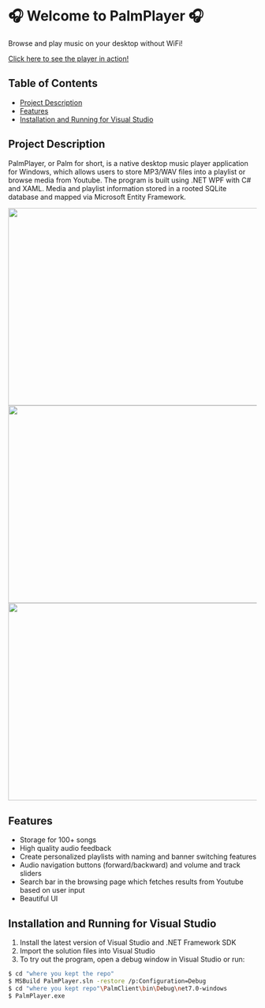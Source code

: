 # 🎧 Welcome to PalmPlayer 🎧 

Browse and play music on your desktop without WiFi!

[Click here to see the player in action!](https://youtu.be/HRxdCkUZAug)
## Table of Contents

- [Project Description](#project-description)
- [Features](#features)
- [Installation and Running for Visual Studio](#installation-and-running-for-visual-studio)

## Project Description

PalmPlayer, or Palm for short, is a native desktop music player application for Windows, which allows users to store MP3/WAV files into a playlist or browse media from Youtube. The program is built using .NET WPF with C# and XAML. Media and playlist information stored in a rooted SQLite database and mapped via Microsoft Entity Framework. 

<img src="https://github.com/AarhamH/dotnet-media-player/assets/105332385/7cc11524-ba70-4923-8a94-9a2049b2dcdb" width="600" height="400" /> 
<img src="https://github.com/AarhamH/dotnet-media-player/assets/105332385/2ef9f871-db8f-48ea-a042-2fde25c565ca" width="600" height="400" /> 
<img src="https://github.com/AarhamH/dotnet-media-player/assets/105332385/9e9aef89-690e-4c68-936f-c9b14bd8b6ba" width="600" height="400" /> 


## Features
- Storage for 100+ songs 
- High quality audio feedback
- Create personalized playlists with naming and banner switching features
- Audio navigation buttons (forward/backward) and volume and track sliders
- Search bar in the browsing page which fetches results from Youtube based on user input
- Beautiful UI

## Installation and Running for Visual Studio
1. Install the latest version of Visual Studio and .NET Framework SDK
2. Import the solution files into Visual Studio
3. To try out the program, open a debug window in Visual Studio or run:
```bash
$ cd "where you kept the repo"
$ MSBuild PalmPlayer.sln -restore /p:Configuration=Debug
$ cd "where you kept repo"\PalmClient\bin\Debug\net7.0-windows
$ PalmPlayer.exe
```
